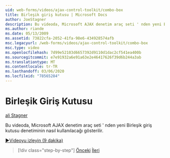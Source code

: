 ```yaml
---
uid: web-forms/videos/ajax-control-toolkit/combo-box
title: Birleşik giriş kutusu | Microsoft Docs
author: JoeStagner
description: Bu videoda, Microsoft AJAX denetim araç seti ' nden yeni Birleşik giriş kutusu denetiminin nasıl kullanılacağı gösterilir.
ms.author: riande
ms.date: 05/13/2009
ms.assetid: 73822cfa-2052-41fa-98e6-434928574afb
msc.legacyurl: /web-forms/videos/ajax-control-toolkit/combo-box
msc.type: video
ms.openlocfilehash: 7d99e52103d6657392d9110d1dac2cf541ea400b
ms.sourcegitcommit: e7e91932a6e91a63e2e46417626f39d6b244a3ab
ms.translationtype: MT
ms.contentlocale: tr-TR
ms.lasthandoff: 03/06/2020
ms.locfileid: "78565284"
---
```

# <a name="combo-box"></a>Birleşik Giriş Kutusu

[ali Stagner](https://github.com/JoeStagner)

Bu videoda, Microsoft AJAX denetim araç seti ' nden yeni Birleşik giriş kutusu denetiminin nasıl kullanılacağı gösterilir.

[&#9654;Videoyu izleyin (9 dakika)](https://channel9.msdn.com/Blogs/ASP-NET-Site-Videos/combo-box)

> [!div class="step-by-step"]
> [Önceki](color-picker.md)
> [İleri](editor-control.md)
